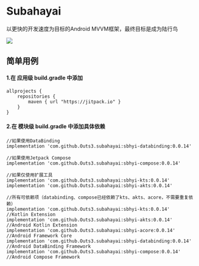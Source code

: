 # Subahayai

以更快的开发速度为目标的Android MVVM框架，最终目标是成为陆行鸟  
  
[![](https://jitpack.io/v/Outs3/subahayai.svg)](https://jitpack.io/#Outs3/subahayai)  
  
## 简单用例
#### 1.在 应用级 build.gradle 中添加
```
allprojects {  
    repositories {  
        maven { url "https://jitpack.io" }  
    }  
}
```

   
#### 2.在 模块级 build.gradle 中添加具体依赖
```
//如果使用DataBinding  
implementation 'com.github.Outs3.subahayai:sbhyi-databinding:0.0.14'
  
//如果使用Jetpack Compose  
implementation 'com.github.Outs3.subahayai:sbhyi-compose:0.0.14'
  
//如果仅使用扩展工具  
implementation 'com.github.Outs3.subahayai:sbhyi-kts:0.0.14'
implementation 'com.github.Outs3.subahayai:sbhyi-akts:0.0.14'
  
//所有可依赖项（databinding、compose已经依赖了kts、akts、acore，不需要重复依赖）  
implementation 'com.github.Outs3.subahayai:sbhyi-kts:0.0.14'			//Kotlin Extension
implementation 'com.github.Outs3.subahayai:sbhyi-akts:0.0.14'			//Android Kotlin Extension
implementation 'com.github.Outs3.subahayai:sbhyi-acore:0.0.14'			//Android Framework Core
implementation 'com.github.Outs3.subahayai:sbhyi-databinding:0.0.14'		//Android DataBinding Framework
implementation 'com.github.Outs3.subahayai:sbhyi-compose:0.0.14'			//Android Compose Framework
```
